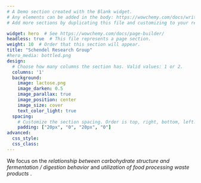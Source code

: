 ```yaml
---
# A Demo section created with the Blank widget.
# Any elements can be added in the body: https://wowchemy.com/docs/writing-markdown-latex/
# Add more sections by duplicating this file and customizing to your requirements.

widget: hero  # See https://wowchemy.com/docs/page-builder/
headless: true  # This file represents a page section.
weight: 10  # Order that this section will appear.
title: "Schendel Research Group"
#hero_media: bottled.png
design:
  # Choose how many columns the section has. Valid values: 1 or 2.
  columns: '1'
  background:
    image: lactose.png
    image_darken: 0.5
    image_parallax: true
    image_position: center
    image_size: cover
    text_color_light: true
  spacing:
    # Customize the section spacing. Order is top, right, bottom, left.
    padding: ["20px", "0", "20px", "0"]
advanced:
  css_style:
  css_class:
---
```

We focus on the *relationship between carbohydrate structure and fermentation / digestion behavior* and *utilization of food processing waste products* .
